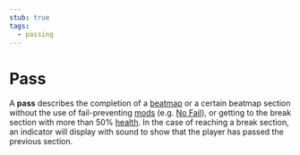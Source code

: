 ```yaml
---
stub: true
tags:
  - passing
---
```


# Pass

A **pass** describes the completion of a [beatmap](/wiki/Beatmap) or a certain beatmap section without the use of fail-preventing [mods](/wiki/Game_modifier) (e.g. [No Fail](/wiki/Game_modifier/No_Fail)), or getting to the break section with more than 50% [health](/wiki/Beatmapping/Health). In the case of reaching a break section, an indicator will display with sound to show that the player has passed the previous section.

<!-- TODO: Add links and stuff -->

